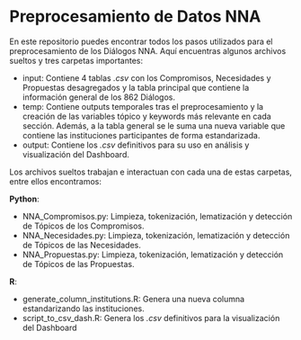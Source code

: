 # Preprocesamiento de Datos NNA

En este repositorio puedes encontrar todos los pasos utilizados para el preprocesamiento de los 
Diálogos NNA. Aquí encuentras algunos archivos sueltos y tres carpetas importantes:

- input: Contiene 4 tablas *.csv* con los Compromisos, Necesidades y Propuestas desagregados y la tabla principal que contiene la información general de los 862 Diálogos.
- temp: Contiene outputs temporales tras el preprocesamiento y la creación de las variables tópico y keywords más relevante en cada sección. Además,  a la tabla general se le suma una nueva variable que contiene las instituciones participantes de forma estandarizada.
- output: Contiene los *.csv* definitivos para su uso en análisis y visualización del Dashboard.

Los archivos sueltos trabajan e interactuan con cada una de estas carpetas, entre ellos encontramos:

**Python**:

- NNA_Compromisos.py: Limpieza, tokenización, lematización y detección de Tópicos de los Compromisos.
- NNA_Necesidades.py: Limpieza, tokenización, lematización y detección de Tópicos de las Necesidades.
- NNA_Propuestas.py: Limpieza, tokenización, lematización y detección de Tópicos de las Propuestas.

**R**:

- generate_column_institutions.R: Genera una nueva columna estandarizando las instituciones.
- script_to_csv_dash.R: Genera los *.csv* definitivos para la visualización del Dashboard
